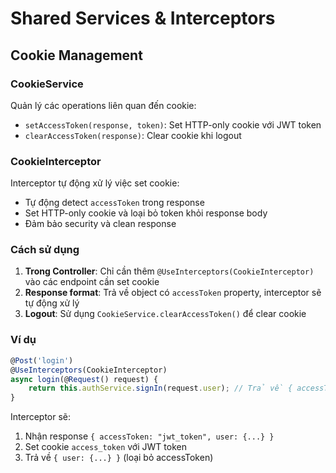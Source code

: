 # Shared Services & Interceptors

## Cookie Management

### CookieService
Quản lý các operations liên quan đến cookie:
- `setAccessToken(response, token)`: Set HTTP-only cookie với JWT token
- `clearAccessToken(response)`: Clear cookie khi logout

### CookieInterceptor
Interceptor tự động xử lý việc set cookie:
- Tự động detect `accessToken` trong response
- Set HTTP-only cookie và loại bỏ token khỏi response body
- Đảm bảo security và clean response

### Cách sử dụng

1. **Trong Controller**: Chỉ cần thêm `@UseInterceptors(CookieInterceptor)` vào các endpoint cần set cookie
2. **Response format**: Trả về object có `accessToken` property, interceptor sẽ tự động xử lý
3. **Logout**: Sử dụng `CookieService.clearAccessToken()` để clear cookie

### Ví dụ

```typescript
@Post('login')
@UseInterceptors(CookieInterceptor)
async login(@Request() request) {
    return this.authService.signIn(request.user); // Trả về { accessToken, user }
}
```

Interceptor sẽ:
1. Nhận response `{ accessToken: "jwt_token", user: {...} }`
2. Set cookie `access_token` với JWT token
3. Trả về `{ user: {...} }` (loại bỏ accessToken)
